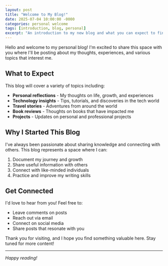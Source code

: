 ```yaml
---
layout: post
title: "Welcome to My Blog!"
date: 2025-07-04 10:00:00 -0000
categories: personal welcome
tags: [introduction, blog, personal]
excerpt: "An introduction to my new blog and what you can expect to find here."
---
```


Hello and welcome to my personal blog! I'm excited to share this space with you where I'll be posting about my thoughts, experiences, and various topics that interest me.

## What to Expect

This blog will cover a variety of topics including:

- **Personal reflections** - My thoughts on life, growth, and experiences
- **Technology insights** - Tips, tutorials, and discoveries in the tech world
- **Travel stories** - Adventures from around the world
- **Book reviews** - Thoughts on books that have impacted me
- **Projects** - Updates on personal and professional projects

## Why I Started This Blog

I've always been passionate about sharing knowledge and connecting with others. This blog represents a space where I can:

1. Document my journey and growth
2. Share useful information with others
3. Connect with like-minded individuals
4. Practice and improve my writing skills

## Get Connected

I'd love to hear from you! Feel free to:

- Leave comments on posts
- Reach out via email
- Connect on social media
- Share posts that resonate with you

Thank you for visiting, and I hope you find something valuable here. Stay tuned for more content!

---

*Happy reading!*
